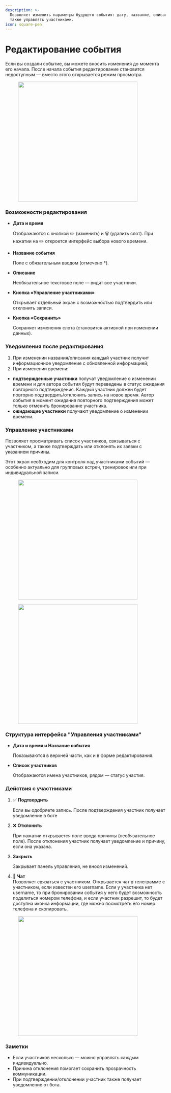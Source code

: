 ```yaml
---
description: >-
  Позволяет изменить параметры будущего события: дату, название, описание, а
  также управлять участниками.
icon: square-pen
---
```


# Редактирование события

Если вы создали событие, вы можете вносить изменения до момента его начала. После начала события редактирование становится недоступным — вместо этого открывается режим просмотра.

<figure><img src="../../../../.gitbook/assets/management - manage events - edit event.png" alt="" width="375"><figcaption></figcaption></figure>

### Возможности редактирования

*   **Дата и время**

    Отображаются с кнопкой ✏️ (изменить) и 🗑 (удалить слот). При нажатии на ✏️ откроется интерфейс выбора нового времени.
*   **Название события**

    Поле с обязательным вводом (отмечено \*).
*   **Описание**

    Необязательное текстовое поле — видят все участники.
*   **Кнопка «Управление участниками»**

    Открывает отдельный экран с возможностью подтвердить или отклонить записи.
*   **Кнопка «Сохранить»**

    Сохраняет изменения слота (становится активной при изменении данных).

### Уведомления после редактирования

1. При изменении названия/описания каждый участник получит информационное уведомление с обновленной информацией;
2. При изменении времени:

* **подтвержденные участники** получат уведомление о изменении времени и для автора события будут переведены в статус ожидания повторного подтверждения. Каждый участник должен будет повторно подтвердить/отклонить запись на новое время. Автор события в момент ожидания повторного подтверждения может только отменить бронирование участника.
* **ожидающие участники** получают уведомление о изменении времени.

### Управление участниками

Позволяет просматривать список участников, связываться с участником, а также подтверждать или отклонять их заявки с указанием причины.

Этот экран необходим для контроля над участниками событий — особенно актуально для групповых встреч, тренировок или при индивидуальной записи.

<div><figure><img src="../../../../.gitbook/assets/management - manage events - edit event - cancel participant.png" alt="" width="375"><figcaption></figcaption></figure> <figure><img src="../../../../.gitbook/assets/management - manage events - edit event - participants.png" alt="" width="375"><figcaption></figcaption></figure></div>

### Структура интерфейса "Управления участниками"

*   **Дата и время и Название события**

    Показываются в верхней части, как и в форме редактирования.
*   **Список участников**

    Отображаются имена участников, рядом — статус участия.

### Действия с участниками

1.  ✅ **Подтвердить**

    Если вы одобряете запись. После подтверждения участник получает уведомление в боте
2.  ❌ **Отклонить**

    При нажатии открывается поле ввода причины (необязательное поле). После отклонения участник получает уведомление и причину, если она указана.
3.  **Закрыть**

    Закрывает панель управления, не внося изменений.
4. 💬 **Чат**\
   Позволяет связаться с участником. Открывается чат в телеграмме с участником, если известен его username. Если у участника нет username, то при бронировании события у него будет возможность поделиться номером телефона, и если участник разрешит, то будет доступна иконка информации, где можно посмотреть его номер телефона и скопировать.

<figure><img src="../../../../.gitbook/assets/management - manage events - participant info.png" alt="" width="375"><figcaption></figcaption></figure>

### Заметки

* Если участников несколько — можно управлять каждым индивидуально.
* Причина отклонения помогает сохранить прозрачность коммуникации.
* При подтверждении/отклонении участник также получает уведомление от бота.
